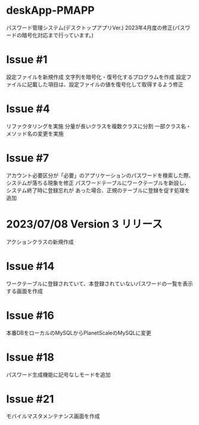 # deskApp-PMAPP
パスワード管理システム(デスクトップアプリVer.)
2023年4月度の修正(パスワードの暗号化対応まで行っています。)
# Issue #1
設定ファイルを新規作成
文字列を暗号化・復号化するプログラムを作成
設定ファイルに記載した項目は、設定ファイルの値を復号化して取得するよう修正
# Issue #4
リファクタリングを実施
分量が長いクラスを複数クラスに分割
一部クラス名・メソッド名の変更を実施
# Issue #7
アカウント必要区分が「必要」のアプリケーションのパスワードを検索した際、
システムが落ちる現象を修正
パスワードテーブルにワークテーブルを新設し、システム終了時に登録忘れが
あった場合、正規のテーブルに登録を促す処理を追加
# 2023/07/08 Version 3 リリース
アクションクラスの新規作成
# Issue #14
ワークテーブルに登録されていて、本登録されていないパスワードの一覧を表示する画面を作成
# Issue #16
本番DBをローカルのMySQLからPlanetScaleのMySQLに変更
# Issue #18
パスワード生成機能に記号なしモードを追加
# Issue #21
モバイルマスタメンテナンス画面を作成